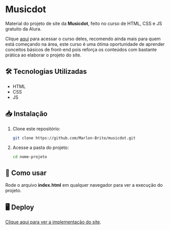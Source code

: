 # Musicdot
Material do projeto de site da **Musicdot**, feito no curso de HTML, CSS e JS gratuito da Alura.

Clique [aqui](https://www.alura.com.br/apostila-html-css-javascript/01EX-arquivos-iniciais?srsltid=AfmBOoqygJZNws56fr1M8zZ41L3YyOEVvvFAXoQyU0LXhrRxZvcMdSAK) para acessar o curso deles, recomendo ainda mais para quem está começando na área, este curso é uma ótima oportunidade de aprender conceitos básicos de front-end pois reforça os conteúdos com bastante prática ao elaborar o projeto do site.

## 🛠️ Tecnologias Utilizadas

* HTML
* CSS
* JS

## 📥 Instalação

1. Clone este repositório:
   ```bash
   git clone https://github.com/Marlon-Brito/musicdot.git

2. Acesse a pasta do projeto:
   ```bash
   cd nome-projeto

## 🚀 Como usar
   Rode o arquivo **index.html** em qualquer navegador para ver a execução do projeto.

## 🖥️ Deploy
[Clique aqui para ver a implementação do site](https://marlon-brito.github.io/musicdot/).
